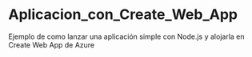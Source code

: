 # Aplicacion_con_Create_Web_App
Ejemplo de como lanzar una aplicación simple con Node.js y alojarla en Create Web App de Azure  
